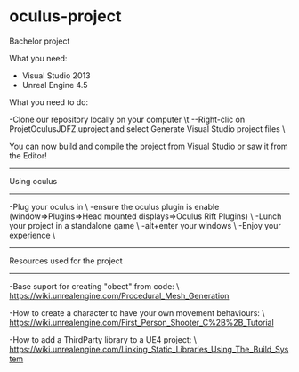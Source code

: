 oculus-project
==============

Bachelor project

What you need:

- Visual Studio 2013
- Unreal Engine 4.5 

What you need to do:

-Clone our repository locally on your computer \t
--Right-clic on ProjetOculusJDFZ.uproject and select Generate Visual Studio project files \\

You can now build and compile the project from Visual Studio or saw it from the Editor!

***********************
Using oculus
***********************
-Plug your oculus in \\
-ensure the oculus plugin is enable (window=>Plugins=>Head mounted displays=>Oculus Rift Plugins) \\
-Lunch your project in a standalone game \\
-alt+enter your windows \\
-Enjoy your experience \\

***********************
Resources used for the project
***********************
-Base suport for creating "obect" from code: \\
https://wiki.unrealengine.com/Procedural_Mesh_Generation

-How to create a character to have your own movement behaviours: \\
https://wiki.unrealengine.com/First_Person_Shooter_C%2B%2B_Tutorial

-How to add a ThirdParty library to a UE4 project: \\
https://wiki.unrealengine.com/Linking_Static_Libraries_Using_The_Build_System
